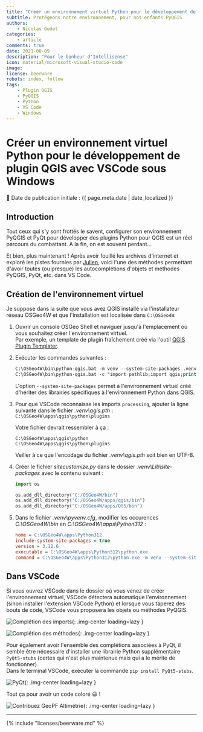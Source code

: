 ```yaml
---
title: "Créer un environnement virtuel Python pour le développement de plugin QGIS avec VSCode sous Windows"
subtitle: Protégeons notre environnement, pour nos enfants PyQGIS
authors:
    - Nicolas Godet
categories:
    - article
comments: true
date: 2021-08-09
description: "Pour le bonheur d'Intellisense"
icon: material/microsoft-visual-studio-code
image:
license: beerware
robots: index, follow
tags:
    - Plugin QGIS
    - PyQGIS
    - Python
    - VS Code
    - Windows
---
```


# Créer un environnement virtuel Python pour le développement de plugin QGIS avec VSCode sous Windows

:calendar: Date de publication initiale : {{ page.meta.date | date_localized }}

## Introduction

Tout ceux qui s'y sont frottés le savent, configurer son environnement PyQGIS et PyQt pour développer des plugins Python pour QGIS est un réel parcours du combattant. À la fin, on est souvent perdant...

Et bien, plus maintenant ! Après avoir fouillé les archives d'internet et exploré les pistes fournies par [Julien](../../team/julien-moura.md), voici l'une des méthodes permettant d'avoir toutes (ou presque) les autocomplétions d'objets et méthodes PyQGIS, PyQt, etc. dans VS Code.

## Création de l'environnement virtuel

Je suppose dans la suite que vous avez QGIS installé via l'installateur réseau OSGeo4W et que l'installation est localisée dans `C:\OSGeo4W`.

1. Ouvrir un console OSGeo Shell et naviguer jusqu'à l'emplacement où vous souhaitez créer l'environnement virtuel.  
   Par exemple, un template de plugin fraîchement créé via l'outil [QGIS Plugin Templater](https://gitlab.com/Oslandia/qgis/template-qgis-plugin).

2. Exécuter les commandes suivantes :

    ```ps
    C:\OSGeo4W\bin\python-qgis.bat -m venv --system-site-packages .venv
    C:\OSGeo4W\bin\python-qgis.bat -c "import pathlib;import qgis;print(str((pathlib.Path(qgis.__file__)/'../..').resolve()))" > .venv\qgis.pth
    ```

    L'option `--system-site-packages` permet à l'environnement virtuel créé d'hériter des librairies spécifiques à l'environnement Python dans QGIS.

3. Pour que VSCode reconnaisse les imports `processing`, ajouter la ligne suivante dans le fichier _.venv\qgis.pth_ :  
    `C:\OSGeo4W\apps\qgis\python\plugins`

    Votre fichier devrait ressembler à ça :

    ```text
    C:\OSGeo4W\apps\qgis\python
    C:\OSGeo4W\apps\qgis\python\plugins
    ```

    Veiller à ce que l'encodage du fichier _.venv\qgis.pth_ soit bien en UTF-8.

4. Créer le fichier _sitecustomize.py_ dans le dossier _.venv\Lib\site-packages_ avec le contenu suivant :

    ```python title="venv\Lib\site-packages\sitecustomize.py"
    import os

    os.add_dll_directory("C:/OSGeo4W/bin")
    os.add_dll_directory("C:/OSGeo4W/apps/qgis/bin")
    os.add_dll_directory("C:/OSGeo4W/apps/Qt5/bin")
    ```

5. Dans le fichier _.venv\pyvenv.cfg_, modifier les occurences _C:\OSGeo4W\bin_ en _C:\OSGeo4W\apps\Python312_ :

    ```ini
    home = C:\OSGeo4W\apps\Python312
    include-system-site-packages = true
    version = 3.12.6
    executable = C:\OSGeo4W\apps\Python312\python.exe
    command = C:\OSGeo4W\apps\Python312\python.exe -m venv --system-site-packages <Le chemin complet vers votre venv>
    ```

## Dans VSCode

Si vous ouvrez VSCode dans le dossier où vous venez de créer l'environnement virtuel, VSCode détectera automatique l'environnement (sinon installer l'extension VSCode Python) et lorsque vous taperez des bouts de code, VSCode vous proposera les objets ou méthodes PyQGIS.

![Complétion des imports](https://cdn.geotribu.fr/img/articles-blog-rdp/articles/2024/pyqgis_environnement_dev_windows/vscode.webp){: .img-center loading=lazy }

![Complétion des méthodes](https://cdn.geotribu.fr/img/articles-blog-rdp/articles/2024/pyqgis_environnement_dev_windows/vscode2.webp){: .img-center loading=lazy }

Pour également avoir l'ensemble des complétions associées à PyQt, il semble être nécessaire d'installer une librairie Python supplémentaire `PyQt5-stubs` (certes qui n'est plus maintenue mais qui a le mérite de fonctionner).  
Dans le terminal VSCode, exécuter la commande `pip install PyQt5-stubs`.

![PyQt](https://cdn.geotribu.fr/img/articles-blog-rdp/articles/2024/pyqgis_environnement_dev_windows/vscode_pyqt.webp){: .img-center loading=lazy }

Tout ça pour avoir un code coloré :smiley: !

![Contribuez GeoPF Altimétrie](https://cdn.geotribu.fr/img/articles-blog-rdp/articles/2024/pyqgis_environnement_dev_windows/vscode_geopf.webp){: .img-center loading=lazy }

----

<!-- geotribu:authors-block -->

{% include "licenses/beerware.md" %}
